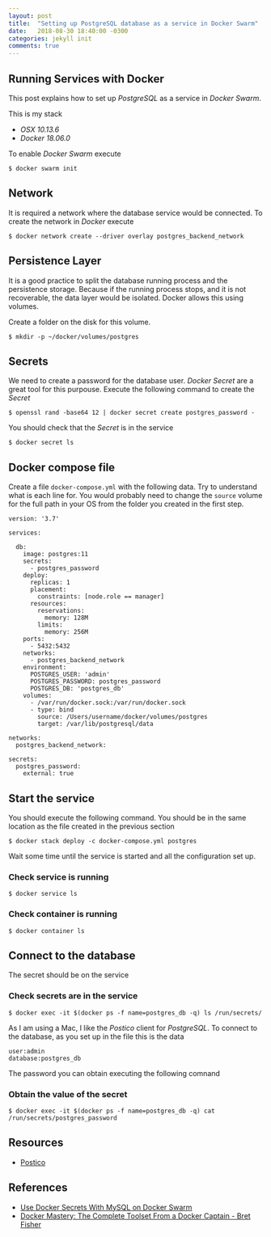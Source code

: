 ```yaml
---
layout: post
title:  "Setting up PostgreSQL database as a service in Docker Swarm"
date:   2018-08-30 18:40:00 -0300
categories: jekyll init
comments: true
---
```


## Running Services with Docker

This post explains how to set up *PostgreSQL* as a service in *Docker Swarm*.

This is my stack

* *OSX* *10.13.6*
* *Docker*  *18.06.0*

To enable *Docker Swarm* execute

```
$ docker swarm init
```

## Network

It is required a network where the database service would be connected. To create the network in *Docker* execute

```
$ docker network create --driver overlay postgres_backend_network
```

## Persistence Layer

It is a good practice to split the database running process and the persistence storage. Because if the running process stops, and it is not recoverable, the data layer would be isolated. Docker allows this using volumes.

Create a folder on the disk for this volume.

```
$ mkdir -p ~/docker/volumes/postgres
```

## Secrets

We need to create a password for the database user. *Docker Secret* are a great tool for this purpouse. Execute the following command to create the *Secret*

```
$ openssl rand -base64 12 | docker secret create postgres_password -
```

You should check that the *Secret* is in the service

```
$ docker secret ls
```
## Docker compose file

Create a file `docker-compose.yml` with the following data. Try to understand what is each line for. You would probably need to change the `source` volume for the full path in your OS from the folder you created in the first step.

```
version: '3.7'

services:

  db:
    image: postgres:11
    secrets:
      - postgres_password
    deploy:
      replicas: 1
      placement:
        constraints: [node.role == manager]
      resources:
        reservations:
          memory: 128M
        limits:
          memory: 256M
    ports:
      - 5432:5432
    networks:
      - postgres_backend_network
    environment:
      POSTGRES_USER: 'admin'
      POSTGRES_PASSWORD: postgres_password
      POSTGRES_DB: 'postgres_db'
    volumes:
      - /var/run/docker.sock:/var/run/docker.sock
      - type: bind
        source: /Users/username/docker/volumes/postgres
        target: /var/lib/postgresql/data

networks:
  postgres_backend_network:

secrets:
  postgres_password:
    external: true

```

## Start the service

You should execute the following command. You should be in the same location as the file created in the previous section

```
$ docker stack deploy -c docker-compose.yml postgres
```

Wait some time until the service is started and all the configuration set up.

### Check service is running

```
$ docker service ls
```

### Check container is running

```
$ docker container ls
```

## Connect to the database

The secret should be on the service

### Check secrets are in the service

```
$ docker exec -it $(docker ps -f name=postgres_db -q) ls /run/secrets/
```

As I am using a Mac, I like the *Postico* client for *PostgreSQL*. To connect to the database, as you set up in the file this is the data

```
user:admin
database:postgres_db
```

The password you can obtain executing the following comnand

### Obtain the value of the secret
```
$ docker exec -it $(docker ps -f name=postgres_db -q) cat /run/secrets/postgres_password
```

## Resources

* [Postico](https://eggerapps.at/postico/)

## References

* [Use Docker Secrets With MySQL on Docker Swarm](http://blog.ruanbekker.com/blog/2017/11/23/use-docker-secrets-with-mysql-on-docker-swarm/)
* [Docker Mastery: The Complete Toolset From a Docker Captain - Bret Fisher](https://www.udemy.com/share/1001eQA0UZc1laRQ==/)

